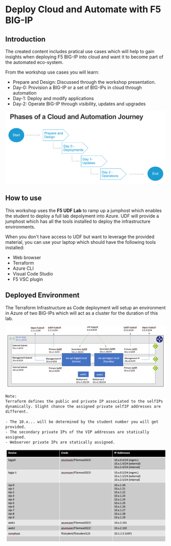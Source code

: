 # Deploy Cloud and Automate with F5 BIG-IP

## Introduction

The created content includes pratical use cases which will help to gain insights when deploying F5 BIG-IP into cloud and want it to become part of the automated eco-system.

From the workshop use cases you will learn:
* Prepare and Design: Discussed through the workshop presentation.
* Day-0: Provision a BIG-IP or a set of BIG-IPs in cloud through automation
* Day-1: Deploy and modify applications
* Day-2: Operate BIG-IP through visibility, updates and upgrades

![](png/getting_started/p1.png)

## How to use
This workshop uses the **F5 UDF Lab** to ramp up a jumphost which enables the student to deploy a full lab depolyment into Azure. UDF will provide a jumphost which has all the tools installed to deploy the infrastructure environments.

When you don't have access to UDF but want to leverage the provided material, you can use your laptop which should have the following tools installed:

* Web browser
* Terraform
* Azure CLI
* Visual Code Studio
* F5 VSC plugin

## Deployed Environment
The Terraform Infrastructure as Code deployment will setup an environment in Azure of two BIG-IPs which will act as a cluster for the duration of this lab.

![](png/getting_started/p2.png)


```
Note:
Terraform defines the public and private IP associated to the selfIPs dynamically. Slight chance the assigned private selfIP addresses are different.

- The 10.x... will be determined by the student number you will get provided. 
- The secondary private IPs of the VIP addresses are statically assigned.
- Webserver private IPs are statically assigned.
```

![](png/getting_started/p3.png)

